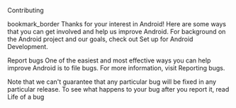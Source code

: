 Contributing

bookmark_border
Thanks for your interest in Android! Here are some ways that you can get involved and help us improve Android. For background on the Android project and our goals, check out Set up for Android Development.

Report bugs
One of the easiest and most effective ways you can help improve Android is to file bugs. For more information, visit Reporting bugs.

Note that we can't guarantee that any particular bug will be fixed in any particular release. To see what happens to your bug after you report it, read Life of a bug
